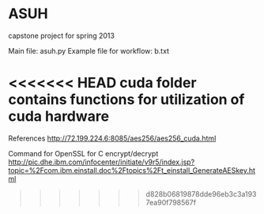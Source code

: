 ASUH
====

capstone project for spring 2013

Main file: asuh.py 
Example file for workflow: b.txt

<<<<<<< HEAD
cuda folder contains functions for utilization of cuda hardware
=======
References
http://72.199.224.6:8085/aes256/aes256_cuda.html

Command for OpenSSL for C encrypt/decrypt
http://pic.dhe.ibm.com/infocenter/initiate/v9r5/index.jsp?topic=%2Fcom.ibm.einstall.doc%2Ftopics%2Ft_einstall_GenerateAESkey.html
>>>>>>> d828b06819878dde96eb3c3a1937ea90f798567f
